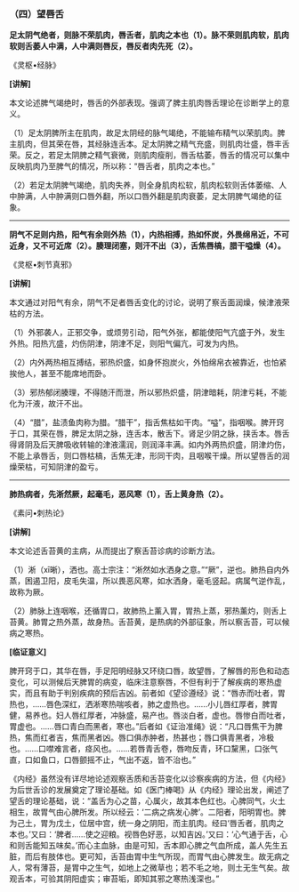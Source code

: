 ### （四）望唇舌

**足太阴气绝者，则脉不荣肌肉，唇舌者，肌肉之本也（1）。脉不荣则肌肉软，肌肉软则舌萎人中满，人中满则唇反，唇反者肉先死（2）。**

​《灵枢•经脉》

**[讲解]**

本文论述脾气竭绝时，唇舌的外部表现。强调了脾主肌肉唇舌理论在诊断学上的意义。

（1）足太阴脾所主在肌肉，故足太阴经的脉气竭绝，不能输布精气以荣肌肉。脾主肌肉，但其荣在唇，其经脉连舌本。足太阴脾之精气充盛，则肌肉壮盛，唇丰舌荣。反之，若足太阴脾之精气衰微，则肌肉瘦削，唇舌枯萎，唇舌的情况可以集中反映肌肉乃至脾气的情况，所以称：“唇舌者，肌肉之本也。”

（2）若足太阴脾气竭绝，肌肉失养，则全身肌肉松软，肌肉松软则舌体萎缩、人中肿满，人中肿满则口唇外翻，所以口唇外翻是肌肉衰萎，足太阴脾气竭绝的征象。

* * *

**阴气不足则内热，阳气有余则外热（1），内热相搏，热如怀炭，外畏绵帛近，不可近身，又不可近席（2）。腠理闭塞，则汗不出（3），舌焦唇槁，腊干嗌燥（4）。**

​《灵枢•刺节真邪》

**[讲解]**

本文通过对阳气有余，阴气不足者唇舌变化的讨论，说明了察舌面润燥，候津液荣枯的方法。

（1）外邪袭人，正邪交争，或烦劳引动，阳气外张，都能使阳气亢盛于外，发生外热。阳热亢盛，灼伤阴津，阴津不足，则阳气偏亢，可发为内热。

（2）内外两热相互搏结，邪热炽盛，如身怀抱炭火，外怕绵帛衣被靠近，也怕紧挨他人，甚至不能席地而卧。

（3）邪热郁闭腠理，不得随汗而泄，所以邪热炽盛，阴津暗耗，阴津亏耗，不能化为汗液，故汗不出。

（4）“腊”，盐渍鱼肉称为腊。“腊干”，指舌焦枯如干肉。“嗌”，指咽喉。脾开窍于口，其荣在唇，脾足太阴之脉，连舌本，散舌下。肾足少阴之脉，挟舌本。唇舌得肾阴及后天脾吸收转输的津液濡润，则润泽丰满。如内外两热炽盛，阴津灼伤，不能上承唇舌，则口唇枯槁，舌焦无津，形同干肉，且咽喉干燥。所以望唇舌的润燥荣枯，可知阴津的盈亏。

* * *

**肺热病者，先淅然厥，起毫毛，恶风寒（1），舌上黄身热（2）。**

​《素问•刺热论》

**[讲解]**

本文论述舌苔黄的主病，从而提出了察舌苔诊病的诊断方法。

（1）淅（xī晰），洒也。高士宗注：“淅然如水洒身之意。”“厥”，逆也。肺热自内外蒸，困遏卫阳，皮毛失温，所以畏恶风寒，如水洒身，毫毛竖起。病属气逆作乱，故称为厥。

（2）肺脉上连咽喉，还循胃口，故肺热上薰入胃，胃热上蒸，邪热薰灼，则舌上苔黄。肺胃之热外蒸，故身热。舌苔黄，是热病的外部征象，所以察舌苔，可以候病之寒热。

**[临证意义]**

脾开窍于口，其华在唇，手足阳明经脉又环绕口唇，故望唇，了解唇的形色和动态变化，可以测候后天脾胃的病变，临床注意察唇，不但有利于了解疾病的寒热虚实，而且有助于判别疾病的预后吉凶。前者如《望诊遵经》说：“唇赤而吐者，胃热也，……唇色深红，洒淅寒热喘咳者，肺之虚热也。……小儿唇红厚者，脾胃健，易养也。妇人唇红厚者，冲脉盛，易产也。唇淡白者，虚也。唇惨白而吐者，胃虚也。……唇口青白而黑者，寒也。”后者如《证治准绳》说：“凡口唇焦干为脾热，焦而红者吉，焦而黑者凶。唇口俱赤肿者，热甚也；唇口俱青黑者，冷极也。……口噤难言者，痉风也。……若唇青舌卷，唇吻反青，环口黧黑，口张气直，口如鱼口，口唇颤摇不止，气出不返，皆不治也。”

《内经》虽然没有详尽地论述观察舌质和舌苔变化以诊察疾病的方法，但《内经》为后世舌诊的发展奠定了理论基础。如《医门棒喝》从《内经》理论出发，阐述了望舌的理论基础，说：“盖舌为心之苗，心属火，故其本色红也。心脾同气，火土相生，故胃气由心脾所发。所以经云：‘二病之病发心脾’。二阳者，阳明胃也。脾为己土，胃为戊土，位居中宫，统一身之阴阳，而主肌肉。经曰‘唇舌者，肌肉之本也。’又曰：‘脾者……使之迎粮。视唇色好恶，以知吉凶。’又曰：‘心气通于舌，心和则舌能知五味矣。’而心主血脉，由是可知，舌本即心脾之气血所成，盖人先生五脏，而后有肢体也。更可知，舌苔由胃中生气所现，而胃气由心脾发生。故无病之人，常有薄苔，是胃中之生气，如地上之微草也；若不毛之地，则土无生气矣。故观舌本，可验其阴阳虚实；审苔垢，即知其邪之寒热浅深也。”

